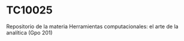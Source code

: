 # TC10025
Repositorio de la materia Herramientas computacionales: el arte de la analítica (Gpo 201)

